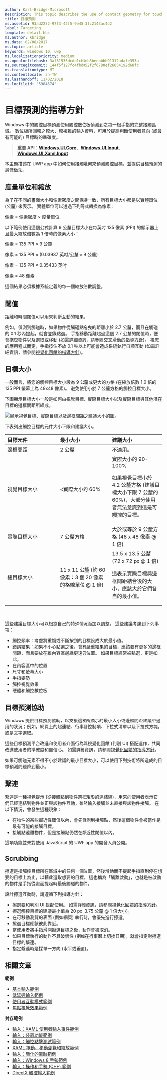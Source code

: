 ```yaml
---
author: Karl-Bridge-Microsoft
Description: This topic describes the use of contact geometry for touch targeting and provides best practices for targeting in Windows Runtime apps.
title: 目標預測
ms.assetid: 93ad2232-97f3-42f5-9e45-3fc2143ac4d2
label: Targeting
template: detail.hbs
ms.author: kbridge
ms.date: 02/08/2017
ms.topic: article
keywords: windows 10, uwp
ms.localizationpriority: medium
ms.openlocfilehash: 3af31535dcdb1cb5eb8beebbbb91312adafe353a
ms.sourcegitcommit: 144f5f127fc4fbd852f2f6780ef26054192d68fc
ms.translationtype: MT
ms.contentlocale: zh-TW
ms.lasthandoff: 11/02/2018
ms.locfileid: "5984674"
---
```

# <a name="guidelines-for-targeting"></a>目標預測的指導方針


Windows 中的觸控目標預測使用觸控數位板偵測到之每一根手指的完整接觸區域。 數位板所回報之較大、較複雜的輸入資料，可用於提高判斷使用者意向 (或最有可能的) 目標時的準確度。

> **重要 API**：[**Windows.UI.Core**](https://msdn.microsoft.com/library/windows/apps/br208383)、[**Windows.UI.Input**](https://msdn.microsoft.com/library/windows/apps/br242084)、[**Windows.UI.Xaml.Input**](https://msdn.microsoft.com/library/windows/apps/br227994)

本主題描述在 UWP app 中如何使用接觸幾何來預測觸控目標，並提供目標預測的最佳做法。

## <a name="measurements-and-scaling"></a>度量單位和縮放


為了在不同的畫面大小和像素密度之間保持一致，所有目標大小都是以實體單位 (公釐) 來表示。 實體單位可以透過下列等式轉換為像素：

像素 = 像素密度 × 度量單位

以下範例使用這個公式計算 9 公釐目標大小在每英吋 135 像素 (PPI) 的顯示器上且最大縮放倍數為 1 倍時的像素大小：

像素 = 135 PPI × 9 公釐

像素 = 135 PPI × (0.03937 英吋/公釐 × 9 公釐)

像素 = 135 PPI × 0.35433 英吋

像素 = 48 像素

這個結果必須根據系統定義的每一個縮放倍數調整。

## <a name="thresholds"></a>閾值


距離和時間閾值可以用來判斷互動的結果。

例如，偵測到觸碰時，如果物件從觸碰點拖曳的距離小於 2.7 公釐，而且在觸碰的 0.1 秒內提起，就會登錄點選。 手指移動距離超過這個 2.7 公釐的閾值時，便會拖曳物件以及選取或移動 (如需詳細資訊，請參閱[交叉滑動的指導方針](guidelines-for-cross-slide.md))。 視您的應用程式而定，手指按住不放 0.1 秒以上可能會造成系統執行自顯互動 (如需詳細資訊，請參閱[視覺化回饋的指導方針](guidelines-for-visualfeedback.md))。

## <a name="target-sizes"></a>目標大小


一般而言，將您的觸控目標大小設為 9 公釐或更大的方格 (在縮放倍數 1.0 倍的 135 PPI 螢幕上為 48x48 像素)。 避免使用小於 7 公釐方格的觸控目標大小。

下圖顯示目標大小一般是如何由視覺目標、實際目標大小以及實際目標與其他潛在目標的邊框間距所組成。

![顯示視覺目標、實際目標以及邊框間距之建議大小的圖。](images/targeting-size.png)

下表列出觸控目標的元件大小下限和建議大小。

<table>
<colgroup>
<col width="33%" />
<col width="33%" />
<col width="33%" />
</colgroup>
<thead>
<tr class="header">
<th align="left">目標元件</th>
<th align="left">最小大小</th>
<th align="left">建議大小</th>
</tr>
</thead>
<tbody>
<tr class="odd">
<td align="left">邊框間距</td>
<td align="left">2 公釐</td>
<td align="left">不適用。</td>
</tr>
<tr class="even">
<td align="left">視覺目標大小</td>
<td align="left">&lt;實際大小的 60%</td>
<td align="left">實際大小的 90-100%
<p>如果視覺目標小於 4.2 公釐方格 (建議目標大小下限 7 公釐的 60%)，大部分使用者無法意識到這是可觸控的目標。</p></td>
</tr>
<tr class="odd">
<td align="left">實際目標大小</td>
<td align="left">7 公釐方格</td>
<td align="left">大於或等於 9 公釐方格 (48 x 48 像素 @ 1 倍)</td>
</tr>
<tr class="even">
<td align="left">總目標大小</td>
<td align="left">11 x 11 公釐 (約 60 像素：3 個 20 像素的格線單位 @ 1 倍)</td>
<td align="left">13.5 x 13.5 公釐 (72 x 72 px @ 1 倍)
<p>這表示實際目標與邊框間距結合後的大小，應該大於它們各自的最小值。</p></td>
</tr>
</tbody>
</table>

 

這些建議目標大小可以根據自己的特殊情況而加以調整。 這些建議考慮到下列事項：

-   觸控頻率：考慮將重複或不斷按到的目標設成大於最小值。
-   錯誤結果：如果不小心點選之後，會有嚴重結果的目標，應該要有更多的邊框間距，而且要放在離內容區邊緣更遠的位置。 如果目標經常被點選，更是如此。
-   在內容區中的位置
-   尺寸和螢幕大小
-   手指姿勢
-   觸控視覺效果
-   硬體和觸控數位板

## <a name="targeting-assistance"></a>目標預測協助


Windows 提供目標預測協助，以支援這裡所顯示的最小大小或邊框間距建議不適用的狀況；例如，網頁上的超連結、行事曆控制項、下拉式清單以及下拉式方塊，或是文字選取。

這些目標預測平台改進和使用者介面行為與視覺化回饋 (判別 UI) 搭配運作，共同改進使用者的準確度和自信心。 如需詳細資訊，請參閱[視覺化回饋的指導方針](guidelines-for-visualfeedback.md)。

如果可觸碰元素不得不小於建議的最小目標大小，可以使用下列技術將所造成的目標預測問題降到最小。

## <a name="tethering"></a>繫連


繫連是一種視覺提示 (從接觸點到物件週框矩形的連結線)，用來向使用者表示它們已經連結到物件並正與該物件互動，雖然輸入接觸並未直接與該物件接觸。 在以下情況，會發生這種現象：

-   在物件的某些鄰近性閾值以內，會先偵測到接觸點，然後這個物件會被當作是最有可能的接觸目標。
-   接觸點遠離物件，但是接觸點仍然在鄰近性閾值以內。

這項功能並未對使用 JavaScript 的 UWP app 的開發人員公開。

## <a name="scrubbing"></a>Scrubbing


擦選是指觸控目標所在區域中的任何一個位置，然後滑動而不提起手指直到停在想要的目標上為止，以藉此選取想要的目標。 這也稱為「觸離啟動」，也就是被啟動的物件是手指從畫面提起時最後觸碰的物件。

設計擦選互動時，請遵循下列指導方針：

-   擦選要和判別 UI 搭配使用。 如需詳細資訊，請參閱[視覺化回饋的指導方針](guidelines-for-visualfeedback.md)。
-   擦選觸控目標的建議最小值為 20 px (3.75 公釐 @ 1 倍大小)。
-   在可移動瀏覽的表面 (例如網頁) 執行時，會優先進行擦選。
-   擦選目標應該彼此靠近。
-   當使用者將手指滑開擦選目標之後，動作會被取消。
-   如果目標執行的動作不具破壞性 (例如在行事曆上切換日期)，就會指定對擦選目標的繫連。
-   指定繫連時是採單一方向 (水平或垂直)。

## <a name="related-articles"></a>相關文章


**範例**
* [基本輸入範例](http://go.microsoft.com/fwlink/p/?LinkID=620302)
* [低延遲輸入範例](http://go.microsoft.com/fwlink/p/?LinkID=620304)
* [使用者互動模式範例](http://go.microsoft.com/fwlink/p/?LinkID=619894)
* [焦點視覺效果範例](http://go.microsoft.com/fwlink/p/?LinkID=619895)

**封存範例**
* [輸入：XAML 使用者輸入事件範例](http://go.microsoft.com/fwlink/p/?linkid=226855)
* [輸入：裝置功能範例](http://go.microsoft.com/fwlink/p/?linkid=231530)
* [輸入：觸控點擊測試範例](http://go.microsoft.com/fwlink/p/?linkid=231590)
* [XAML 捲動、移動瀏覽和縮放範例](http://go.microsoft.com/fwlink/p/?linkid=251717)
* [輸入：簡化的筆跡範例](http://go.microsoft.com/fwlink/p/?linkid=246570)
* [輸入：Windows 8 手勢範例](http://go.microsoft.com/fwlink/p/?LinkId=264995)
* [輸入：操作和手勢 (C++) 範例](http://go.microsoft.com/fwlink/p/?linkid=231605)
* [DirectX 觸控輸入範例](http://go.microsoft.com/fwlink/p/?LinkID=231627)
 

 




